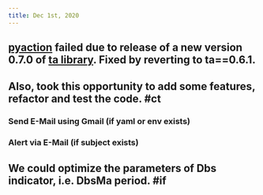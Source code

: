 ```yaml
---
title: Dec 1st, 2020
---
```


## [pyaction](https://github.com/dennislwm/pyaction) failed due to release of a new version 0.7.0 of [ta library](https://pypi.org/project/ta). Fixed by reverting to ta==0.6.1.
## Also, took this opportunity to add some features, refactor and test the code. #ct
### Send E-Mail using Gmail (if yaml or env exists)
### Alert via E-Mail (if subject exists)
## We could optimize the parameters of Dbs indicator, i.e. DbsMa period. #if
